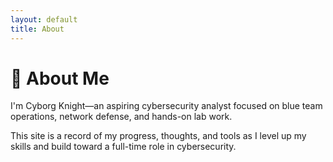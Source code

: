```yaml
---
layout: default
title: About
---
```


# 👤 About Me

I'm Cyborg Knight—an aspiring cybersecurity analyst focused on blue team operations, network defense, and hands-on lab work.

This site is a record of my progress, thoughts, and tools as I level up my skills and build toward a full-time role in cybersecurity.
